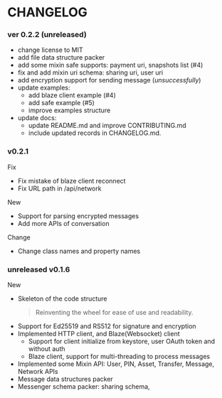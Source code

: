 # CHANGELOG

### ver 0.2.2 (unreleased)

- change license to MIT
- add file data structure packer
- add some mixin safe supports: payment uri, snapshots list (#4)
- fix and add mixin uri schema: sharing uri, user uri
- add encryption support for sending message (*unsuccessfully*)
- update examples:
  - add blaze client example (#4)
  - add safe example (#5)
  - improve examples structure
- update docs:
  - update README.md and improve CONTRIBUTING.md
  - include updated records in CHANGELOG.md.


### v0.2.1

Fix

- Fix mistake of blaze client reconnect
- Fix URL path in /api/network

New

- Support for parsing encrypted messages
- Add more APIs of conversation

Change

- Change class names and property names

### unreleased v0.1.6

New

- Skeleton of the code structure
  > Reinventing the wheel for ease of use and readability.
- Support for Ed25519 and RS512 for signature and encryption
- Implemented HTTP client, and Blaze(Websocket) client
  - Support for client initialize from keystore, user OAuth token and without auth
  - Blaze client, support for multi-threading to process messages
- Implemented some Mixin API: User, PIN, Asset, Transfer, Message, Network APIs
- Message data structures packer
- Messenger schema packer: sharing schema,
